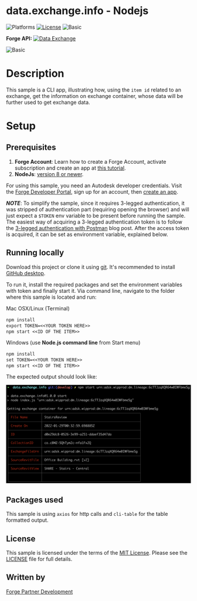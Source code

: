 # data.exchange.info - Nodejs

![Platforms](https://img.shields.io/badge/platform-windows%20%7C%20osx%20%7C%20linux-lightgray.svg)
[![License](http://img.shields.io/:license-mit-blue.svg)](http://opensource.org/licenses/MIT)
![Basic](https://img.shields.io/badge/Level-Basic-green.svg)


**Forge API:** [![Data Exchange](https://img.shields.io/badge/Data%20Exchange-Beta-orange)](http://developer.autodesk.com/)

![Basic](https://img.shields.io/badge/Level-Basic-green.svg)


# Description

This sample is a CLI app, illustrating how, using the `item id` related to an exchange, get the information on exchange container, whose data will be further used to get exchange data.

# Setup

## Prerequisites

1. **Forge Account**: Learn how to create a Forge Account, activate subscription and create an app at [this tutorial](http://learnforge.autodesk.io/#/account/).
2. **NodeJs**: [version 8 or newer](https://nodejs.org).

For using this sample, you need an Autodesk developer credentials. 
Visit the [Forge Developer Portal](https://developer.autodesk.com), sign up for an account, 
then [create an app](https://developer.autodesk.com/myapps/create).

***NOTE***: To simplify the sample, since it requires 3-legged authentication, it was stripped of authentication part (requiring opening the browser) 
and will just expect a `$TOKEN` env variable to be present before running the sample.
The easiest way of acquiring a 3-legged authentication token is to follow the [3-legged authentication with Postman](https://forge.autodesk.com/blog/3-legged-authentication-postman) blog post.
After the access token is acquired, it can be set as environment variable, explained below.

## Running locally

Download this project or clone it using [git](https://git-scm.com/). 
It's recommended to install [GitHub desktop](https://desktop.github.com/). 


To run it, install the required packages and set the environment variables with token and finally start it. 
Via command line, navigate to the folder where this sample is located and run:

Mac OSX/Linux (Terminal)

    npm install
    export TOKEN=<<YOUR TOKEN HERE>>
    npm start <<ID OF THE ITEM>>

Windows (use **Node.js command line** from Start menu)

    npm install
    set TOKEN=<<YOUR TOKEN HERE>>
    npm start <<ID OF THE ITEM>>

The expected output should look like:

![](./img/screenshot.png)

## Packages used

This sample is using `axios` for http calls and `cli-table` for the table formatted output.

## License

This sample is licensed under the terms of the [MIT License](http://opensource.org/licenses/MIT). Please see the [LICENSE](LICENSE) file for full details.

## Written by

[Forge Partner Development](http://forge.autodesk.com)